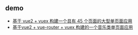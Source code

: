 ## demo

* [基于 vue2 + vuex 构建一个具有 45 个页面的大型单页面应用](https://github.com/bailicangdu/vue2-elm)
* [基于vue2 + vue-router + vuex 构建的一个音乐类单页面应用](https://github.com/uncleLian/vue2-echo)